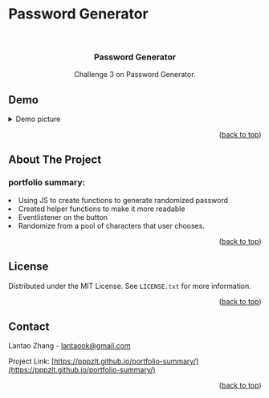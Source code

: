 # Password Generator


<!-- PROJECT LOGO -->
<br />
<div align="center">
  <h3 align="center">Password Generator</h3>
 
  <p align="center">
    Challenge 3 on Password Generator.

  </p>
</div>



## Demo
 <details>
  <summary>Demo picture</summary>
<img src="./img/screenshot.jpg" alt="demo">
</details>
<p align="right">(<a href="#readme-top">back to top</a>)</p>

<!-- ABOUT THE PROJECT -->
## About The Project


### portfolio summary:
<li>Using JS to create functions to generate randomized password
<li>Created helper functions to make it more readable
<li>Eventlistener on the button
<li>Randomize from a pool of characters that user chooses.


<p align="right">(<a href="#readme-top">back to top</a>)</p>





<!-- LICENSE -->
## License

Distributed under the MIT License. See `LICENSE.txt` for more information.

<p align="right">(<a href="#readme-top">back to top</a>)</p>



<!-- CONTACT -->
## Contact

Lantao Zhang - lantaook@gmail.com

Project Link: [https://pppzlt.github.io/portfolio-summary/](https://pppzlt.github.io/portfolio-summary/)

<p align="right">(<a href="#readme-top">back to top</a>)</p>





